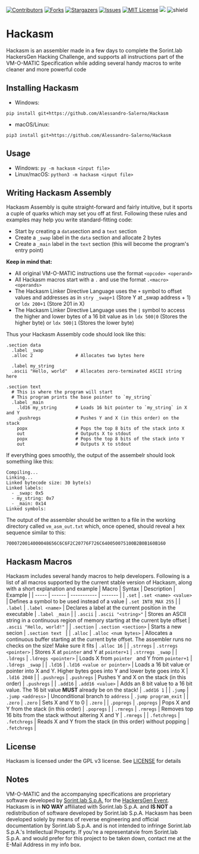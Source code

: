 [contributors-shield]: https://img.shields.io/github/contributors/Alessandro-Salerno/Hackasm.svg?style=flat-square
[contributors-url]: https://github.com/Alessandro-Salerno/Hackasm/graphs/contributors
[forks-shield]: https://img.shields.io/github/forks/Alessandro-Salerno/Hackasm.svg?style=flat-square
[forks-url]: https://github.com/Alessandro-Salerno/Hackasm/network/members
[stars-shield]: https://img.shields.io/github/stars/Alessandro-Salerno/Hackasm.svg?style=flat-square
[stars-url]: https://github.com/Alessandro-Salerno/Hackasm/stargazers
[issues-shield]: https://img.shields.io/github/issues/Alessandro-Salerno/Hackasm.svg?style=flat-square
[issues-url]: https://github.com/Alessandro-Salerno/Hackasm/issues
[license-shield]: https://img.shields.io/github/license/Alessandro-Salerno/Hackasm.svg?style=flat-square
[license-url]: https://github.com/Alessandro-Salerno/Hackasm/blob/master/LICENSE.txt

[![Contributors][contributors-shield]][contributors-url]
[![Forks][forks-shield]][forks-url]
[![Stargazers][stars-shield]][stars-url]
[![Issues][issues-shield]][issues-url]
[![MIT License][license-shield]][license-url]
![](https://tokei.rs/b1/github/Alessandro-Salerno/Hackasm)
![shield](https://img.shields.io/static/v1?label=version&message=0.1.1&color=blue) 


# Hackasm
Hackasm is an assembler made in a few days to complete the Sorint.lab HackersGen Hacking Challenge, and supports all instructions part of the VM-O-MATIC Specification while adding several handy macros to write cleaner and more powerful code

## Installing Hackasm
* Windows:
```
pip install git+https://github.com/Alessandro-Salerno/Hackasm
```
* macOS/Linux:
```
pip3 install git+https://github.com/Alessandro-Salerno/Hackasm
```

## Usage
- Windows: `py -m hackasm <input file>`
- Linux/macOS: `python3 -m hackasm <input file>`

## Writing Hackasm Assembly
Hackasm Assembly is quite straight-forward and fairly intuitive, but it sports a cuple of quarks which may set you off at first.
Following these rules and examples may help you write standard-fitting code:
- Start by creating a `data`section and a `text` section
- Create a `_swap` label in the `data` section and allocate 2 bytes
- Create a `_main` label in the `text` section (this will become the program's entry point)

**Keep in mind that:**
- All original VM-O-MATIC instructions use the format `<opcode> <operand>`
- All Hackasm macros start with a `.` and use the format `.<macro> <operands>`
- The Hackasm Linker Directive Language uses the `+` symbol to offset values and addresses as in `stry _swap+1` (Store Y at _swap address + 1) or `ldx 200+1` (Store 201 in X)
- The Hackasm Linker Directive Language uses the `|` symbol to access the higher and lower bytes of a 16 bit value as in `ldx 500|0` (Stores the higher byte) or `ldx 500|1` (Stores the lower byte)

Thus your Hackasm Assembly code should look like this:
```
.section data
  .label _swap
  .alloc 2                # Allocates two bytes here

  .label my_string
  .ascii "Hello, world"   # Allocates zero-terminated ASCII string here

.section text
  # This is where the program will start
  # This program prints the base pointer to `my_string`
  .label _main
    .ld16 my_string       # Loads 16 bit pointer to `my_string` in X and Y
    .pushregs             # Pushes Y and X (in this order) on the stack
    popx                  # Pops the top 8 bits of the stack into X
    out                   # Outputs X to stdout
    popx                  # Pops the top 8 bits of the stack into Y
    out                   # Outputs X to stdout
```

If everything goes smoothly, the output of the assembelr should look something like this:
```
Compiling...
Linking...
Linked bytecode size: 30 byte(s)
Linked labels:
  - _swap: 0x5
  - my_string: 0x7
  - _main: 0x14
Linked symbols:
```

The output of the assembler should be written to a file in the working directory called `vm_asm_out.txt` which, once opened, should reveal a hex sequence similar to this:
```
7000720014000048656C6C6F2C20776F726C640050075100B2B0B160B160
```

## Hackasm Macros
Hackasm includes several handy macros to help developers. Following is a list of all macros supported by the current stable version of Hackasm, along with a short explanation and example
| Macro | Syntax | Description | Example |
| ----- | ------ | ----------- | ------- |
| `.set` | `.set <name> <value>` | Defines a symbol to be used instead of a value | `.set INT8_MAX 255` |
| `.label` | `.label <name>` | Declares a label at the current position in the executable | `.label _main` |
| `.ascii` | `.ascii "<string>"` | Stores an ASCII string in a continuous region of memory starting at the current byte offset | `.ascii "Hello, world!"` |
| `.section` | `.section <section>` | Starts a new secion | `.section text ` |
| `.alloc` | `.alloc <num bytes>` | Allocates a continuous buffer starting at the current byte offset. The assembler runs no checks on the size! Make sure it fits | `.alloc 16` |
| `.strregs` | `.strregs <pointer>` | Stores X at `pointer` and Y at `pointer+1` | `.strregs _swap` |
| `.ldregs` | `.ldregs <pointer>` | Loads X from `pointer ` and  Y from `pointer+1` | `.ldregs _swap` |
| `.ld16` | `.ld16 <value or pointer>` | Loads a 16 bit value or pointer into X and Y. Higher bytes goes into Y and lower byte goes into X | `.ld16 2048` |
| `.pushregs` | `.pushregs` | Pushes Y and X on the stack (in this order) | `.pushregs` |
| `.add16` | `.add16 <value>` | Adds an 8 bit value to a 16 bit value. The 16 bit value **MUST** already be on the stack! | `.add16 1` |
| `.jump` | `.jump <address>` | Unconditional branch to `address` | `.jump program_exit` |
| `.zero` | `.zero` | Sets X and Y to 0 | `.zero` |
| `.popregs` | `.popregs` | Pops X and Y from the stack (in this order) | `.popregs` |
| `.rmregs` | `.rmregs` | Removes top 16 bits from the stack without altering X and Y | `.rmregs` |
| `.fetchregs` | `.fetchregs` | Reads X and Y from the stack (in this order) without popping | `.fetchregs` |

## License
Hackasm is licensed under the GPL v3 license. See [LICENSE](LICENSE) for details

## Notes
VM-O-MATIC and the accompanying specifications are proprietary software developed by [Sorint.lab S.p.A.](https://www.sorint.com/en/) for the [HackersGen Event](https://s4s.sorint.it/). Hackasm is in **NO WAY** affiliated with Sorint.lab S.p.A. and **IS NOT** a redistribution of software developed by Sorint.lab S.p.A. Hackasm has been developed solely by means of reverse engineering and official documentation by Sorint.lab S.p.A.
and is not intended to infringe Sorint.lab S.p.A.'s Intellectual Property. If you're a representatvie from Sorint.lab S.p.A. and would prefer for this project to be taken down, contact me at the E-Mail Address in my info box.
